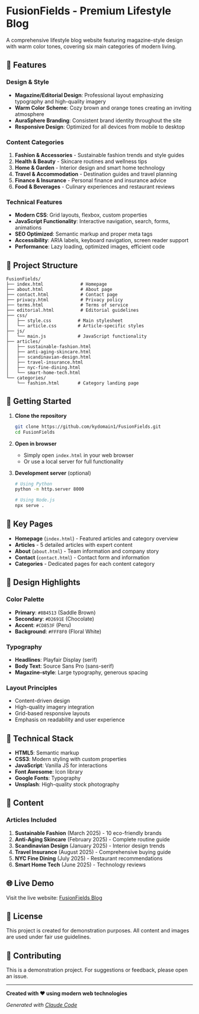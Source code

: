 # FusionFields - Premium Lifestyle Blog

A comprehensive lifestyle blog website featuring magazine-style design with warm color tones, covering six main categories of modern living.

## 🌟 Features

### Design & Style
- **Magazine/Editorial Design**: Professional layout emphasizing typography and high-quality imagery
- **Warm Color Scheme**: Cozy brown and orange tones creating an inviting atmosphere
- **AuraSphere Branding**: Consistent brand identity throughout the site
- **Responsive Design**: Optimized for all devices from mobile to desktop

### Content Categories
1. **Fashion & Accessories** - Sustainable fashion trends and style guides
2. **Health & Beauty** - Skincare routines and wellness tips
3. **Home & Garden** - Interior design and smart home technology
4. **Travel & Accommodation** - Destination guides and travel planning
5. **Finance & Insurance** - Personal finance and insurance advice
6. **Food & Beverages** - Culinary experiences and restaurant reviews

### Technical Features
- **Modern CSS**: Grid layouts, flexbox, custom properties
- **JavaScript Functionality**: Interactive navigation, search, forms, animations
- **SEO Optimized**: Semantic markup and proper meta tags
- **Accessibility**: ARIA labels, keyboard navigation, screen reader support
- **Performance**: Lazy loading, optimized images, efficient code

## 📁 Project Structure

```
FusionFields/
├── index.html              # Homepage
├── about.html              # About page
├── contact.html            # Contact page
├── privacy.html            # Privacy policy
├── terms.html              # Terms of service
├── editorial.html          # Editorial guidelines
├── css/
│   ├── style.css          # Main stylesheet
│   └── article.css        # Article-specific styles
├── js/
│   └── main.js            # JavaScript functionality
├── articles/
│   ├── sustainable-fashion.html
│   ├── anti-aging-skincare.html
│   ├── scandinavian-design.html
│   ├── travel-insurance.html
│   ├── nyc-fine-dining.html
│   └── smart-home-tech.html
└── categories/
    └── fashion.html       # Category landing page
```

## 🚀 Getting Started

1. **Clone the repository**
   ```bash
   git clone https://github.com/kydomain1/FusionFields.git
   cd FusionFields
   ```

2. **Open in browser**
   - Simply open `index.html` in your web browser
   - Or use a local server for full functionality

3. **Development server** (optional)
   ```bash
   # Using Python
   python -m http.server 8000

   # Using Node.js
   npx serve .
   ```

## 📱 Key Pages

- **Homepage** (`index.html`) - Featured articles and category overview
- **Articles** - 5 detailed articles with expert content
- **About** (`about.html`) - Team information and company story
- **Contact** (`contact.html`) - Contact form and information
- **Categories** - Dedicated pages for each content category

## 🎨 Design Highlights

### Color Palette
- **Primary**: `#8B4513` (Saddle Brown)
- **Secondary**: `#D2691E` (Chocolate)
- **Accent**: `#CD853F` (Peru)
- **Background**: `#FFF8F0` (Floral White)

### Typography
- **Headlines**: Playfair Display (serif)
- **Body Text**: Source Sans Pro (sans-serif)
- **Magazine-style**: Large typography, generous spacing

### Layout Principles
- Content-driven design
- High-quality imagery integration
- Grid-based responsive layouts
- Emphasis on readability and user experience

## 🔧 Technical Stack

- **HTML5**: Semantic markup
- **CSS3**: Modern styling with custom properties
- **JavaScript**: Vanilla JS for interactions
- **Font Awesome**: Icon library
- **Google Fonts**: Typography
- **Unsplash**: High-quality stock photography

## 📄 Content

### Articles Included
1. **Sustainable Fashion** (March 2025) - 10 eco-friendly brands
2. **Anti-Aging Skincare** (February 2025) - Complete routine guide
3. **Scandinavian Design** (January 2025) - Interior design trends
4. **Travel Insurance** (August 2025) - Comprehensive buying guide
5. **NYC Fine Dining** (July 2025) - Restaurant recommendations
6. **Smart Home Tech** (June 2025) - Technology reviews

## 🌐 Live Demo

Visit the live website: [FusionFields Blog](https://kydomain1.github.io/FusionFields)

## 📝 License

This project is created for demonstration purposes. All content and images are used under fair use guidelines.

## 🤝 Contributing

This is a demonstration project. For suggestions or feedback, please open an issue.

---

**Created with ❤️ using modern web technologies**

*Generated with [Claude Code](https://claude.ai/code)*